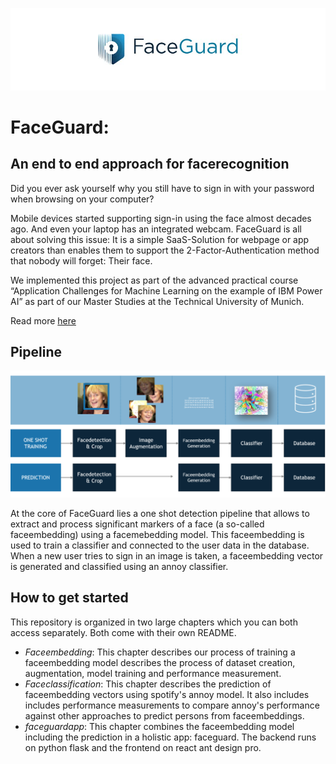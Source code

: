 
![](assets/faceguard-banner.jpg)

# FaceGuard: 
## An end to end approach for facerecognition  

Did you ever ask yourself why you still have to sign in with your password when browsing on your computer?

Mobile devices started supporting sign-in using the face almost decades ago. And even your laptop has an integrated webcam. FaceGuard is all about solving this issue: It is a simple SaaS-Solution for webpage or app creators than enables them to support the 2-Factor-Authentication method that nobody will forget: Their face. 

We implemented this project as part of the advanced practical course “Application Challenges for Machine Learning on the example of IBM Power AI” as part of our Master Studies at the Technical University of Munich. 

Read more [here](assets/paper.pdf) 
 

## Pipeline  
![](assets/one_shot_training.png)

At the core of FaceGuard lies a one shot detection pipeline that allows to extract and process significant markers of a face (a so-called faceembedding) using a facemebedding model. This faceembedding is used to train a classifier and connected to the user data in the database. 
When a new user tries to sign in an image is taken, a faceembedding vector is generated and classified using an annoy classifier. 

## How to get started 
This repository is organized in two large chapters which you can both access separately. Both come with their own README. 
- *Faceembedding*: This chapter describes our process of training a faceembedding model describes the process of dataset creation, augmentation, model training and performance measurement.  
- *Faceclassification*: This chapter describes the prediction of faceembedding vectors using spotify's annoy model. It also includes includes performance measurements to compare annoy's performance against other approaches to predict persons from faceembeddings. 
- *faceguardapp*: This chapter combines the faceembedding model including the prediction in a holistic app: faceguard. The backend runs on python flask and the frontend on react ant design pro.  